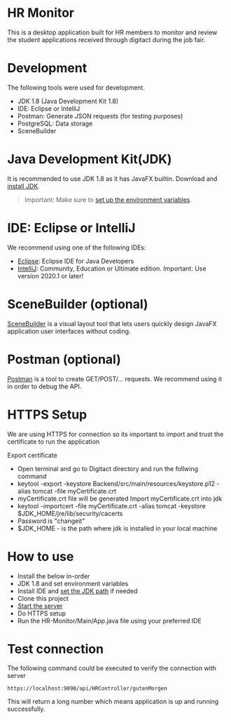# HR Monitor

This is a desktop application built for HR members to monitor and review the student applications received through digitact during the job fair. 

# Development

The following tools were used for development.
- JDK 1.8  (Java Development Kit 1.8)
- IDE: Eclipse or IntelliJ
- Postman: Generate JSON requests (for testing purposes)
- PostgreSQL: Data storage
-  SceneBuilder

# Java Development Kit(JDK)
It is recommended to use JDK 1.8 as it has JavaFX builtin. 
Download and [install JDK](https://www.oracle.com/java/technologies/javase-downloads.html).

> Important: Make sure to [set up the environment variables](https://www.java.com/en/download/help/path.xml).

# IDE: Eclipse or IntelliJ
We recommend using one of the following IDEs:
- [Eclipse](https://www.eclipse.org/downloads/packages/release/luna/sr2/eclipse-ide-java-developers): Eclipse IDE for Java Developers 
- [IntelliJ](https://www.jetbrains.com/idea/download/#section=windows): Community, Education or Ultimate edition. Important: Use version 2020.1 or later!

# SceneBuilder (optional)
[SceneBuilder](https://gluonhq.com/products/scene-builder/) is a visual layout tool that lets users quickly design JavaFX application user interfaces without coding.

# Postman (optional)
[Postman](https://www.postman.com/downloads/) is a tool to create GET/POST/... requests. We recommend using it in order to debug the API.

# HTTPS Setup
We are using HTTPS for connection so its important to import and trust the certificate to run the application

Export certificate
- Open terminal and go to Digitact directory and run the follwing command
- keytool -export -keystore Backend/src/main/resources/keystore.p12 -alias tomcat -file myCertificate.crt
- myCertificate.crt file will be generated 
Import myCertificate.crt into jdk
- keytool -importcert -file myCertificate.crt -alias tomcat -keystore $JDK_HOME/jre/lib/security/cacerts
- Password is "changeit"
- $JDK_HOME - is the path where jdk is installed in your local machine

# How to use

- Install the below in-order
- JDK 1.8 and set environment variables
- Install IDE and [set the JDK path](https://www.jetbrains.com/help/idea/sdk.html) if needed
- Clone this project
- [Start the server](https://github.com/Nasser-Eddin-Nasser/Digitact/blob/master/Backend/README.md)
- Do HTTPS setup
- Run the HR-Monitor/Main/App.java file using your preferred IDE

# Test connection
The following command could be executed to verify the connection with server 

```
https://localhost:9090/api/HRController/gutenMorgen
```
This will return a long number which means application is up and running successfully.

